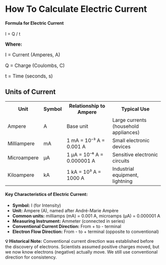 # How To Calculate Electric Current


<!-- # 🔋 Electric Current - Formula -->

<!-- <div class="definition-card">
  <h4>Definition of Electric Current</h4>
  <p>
    <strong>Electric current</strong> is the rate of flow of electric charge through a conductor. It represents how much charge passes through a cross-section of a conductor per unit time.
  </p>
</div> -->
<div class="formula-box">
  <h4>Formula for Electric Current</h4>
  <div class="formula">I = Q / t</div>
  <div style="margin-top: 15px; font-size: 1.1em">
    <p><strong>Where:</strong></p>
    <p>I = Current (Amperes, A)</p>
    <p>Q = Charge (Coulombs, C)</p>
    <p>t = Time (seconds, s)</p>
  </div>
</div>

## Units of Current
  
<table class="comparison-table">
    <tr>
      <th>Unit</th>
      <th>Symbol</th>
      <th>Relationship to Ampere</th>
      <th>Typical Use</th>
    </tr>
    <tr>
      <td>Ampere</td>
      <td>A</td>
      <td>Base unit</td>
      <td>Large currents (household appliances)</td>
    </tr>
    <tr>
      <td>Milliampere</td>
      <td>mA</td>
      <td>1 mA = 10⁻³ A = 0.001 A</td>
      <td>Small electronic devices</td>
    </tr>
    <tr>
      <td>Microampere</td>
      <td>μA</td>
      <td>1 μA = 10⁻⁶ A = 0.000001 A</td>
      <td>Sensitive electronic circuits</td>
    </tr>
    <tr>
      <td>Kiloampere</td>
      <td>kA</td>
      <td>1 kA = 10³ A = 1000 A</td>
      <td>Industrial equipment, lightning</td>
    </tr>
  </table>

<div class="key-points">
  <h4>Key Characteristics of Electric Current:</h4>
    <ul>
      <li><strong>Symbol:</strong> I (for Intensity)</li>
      <li><strong>Unit:</strong> Ampere (A), named after André-Marie Ampère</li>
      <li><strong>Common units:</strong> milliamps (mA) = 0.001 A, microamps (μA) = 0.000001 A</li>
      <li><strong>Measuring Instrument:</strong> Ammeter (connected in series)</li>
      <li><strong>Conventional Current Direction:</strong> From + to - terminal</li>
      <li><strong>Electron Flow Direction:</strong> From - to + terminal (opposite to conventional)</li>
    </ul>
</div>
<div class="note">
  <strong>💡 Historical Note:</strong> Conventional current direction was
      established before the discovery of electrons. Scientists assumed positive
      charges moved, but we now know electrons (negative) actually move. We
      still use conventional direction for consistency.
</div>